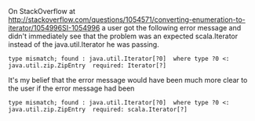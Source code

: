 On StackOverflow at http://stackoverflow.com/questions/1054571/converting-enumeration-to-iterator/1054996SI-1054996 a user got the following error message and didn't immediately see that the problem was an expected scala.Iterator instead of the java.util.Iterator he was passing.

`type mismatch; found : java.util.Iterator[?0] 
   where type ?0 <: java.util.zip.ZipEntry 
   required: Iterator[?]`

It's my belief that the error message would have been much more clear to the user if the error message had been

`type mismatch; found : java.util.Iterator[?0] 
   where type ?0 <: java.util.zip.ZipEntry 
   required: scala.Iterator[?]`

